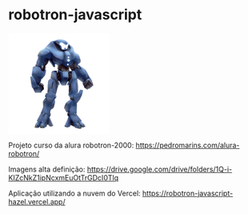 # robotron-javascript

<img width="40%" align="center" alt="Robotron" src="https://github.com/wallanpsantos/robotron-javascript/blob/main/img/robotron.png"/>

Projeto curso da alura robotron-2000: https://pedromarins.com/alura-robotron/

Imagens alta definição: https://drive.google.com/drive/folders/1Q-i-KIZcNkZ1ipNcxmEuOtTrGDcI0Tlq

Aplicação utilizando a nuvem do Vercel: https://robotron-javascript-hazel.vercel.app/